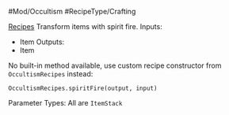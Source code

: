 #Mod/Occultism #RecipeType/Crafting

<ins>Recipes</ins>
Transform items with spirit fire.
Inputs:
- Item
Outputs:
- Item

No built-in method available, use custom recipe constructor from `OccultismRecipes` instead:
```
OccultismRecipes.spiritFire(output, input)
```

Parameter Types:
All are `ItemStack`